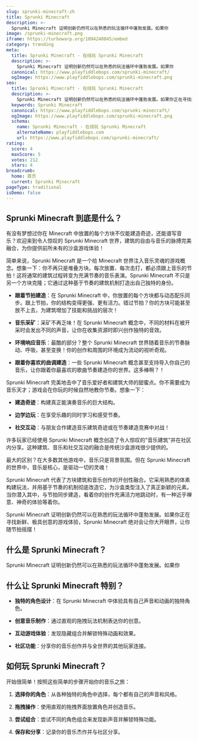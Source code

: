 ```yaml
---
slug: sprunki-minecraft-zh
title: Sprunki Minecraft
description: >-
  Sprunki Minecraft 证明创新仍然可以在熟悉的玩法循环中蓬勃发展。如果你
image: /sprunki-minecraft.png
iframe: https://turbowarp.org/1094240845/embed
category: trending
meta:
  title: Sprunki Minecraft - 在线玩 Sprunki Minecraft
  description: >-
    Sprunki Minecraft 证明创新仍然可以在熟悉的玩法循环中蓬勃发展。如果你
  canonical: https://www.playfiddlebops.com/sprunki-minecraft/
  ogImage: https://www.playfiddlebops.com/sprunki-minecraft.png
seo:
  title: Sprunki Minecraft - 在线玩 Sprunki Minecraft
  description: >-
    Sprunki Minecraft 证明创新仍然可以在熟悉的玩法循环中蓬勃发展。如果你正在寻找新鲜、极具创意的游戏体验，Sprunki Minecraft 绝对会让你大开眼界，让你随节拍摇摆！
  keywords: Sprunki Minecraft
  canonical: https://www.playfiddlebops.com/sprunki-minecraft/
  ogImage: https://www.playfiddlebops.com/sprunki-minecraft.png
  schema:
    name: Sprunki Minecraft - 在线玩 Sprunki Minecraft
    alternateName: playfiddlebops.com
    url: https://www.playfiddlebops.com/sprunki-minecraft/
rating:
  score: 4
  maxScore: 5
  votes: 212
  stars: 4
breadcrumb:
  home: 首页
  current: Sprunki Minecraft
pageType: traditional
isDemo: false
---
```


## Sprunki Minecraft 到底是什么？

有没有梦想过你在 Minecraft 中放置的每个方块不仅能建造奇迹，还能谱写音乐？欢迎来到令人惊叹的 Sprunki Minecraft 世界，建筑的自由与音乐的脉搏完美融合，为你提供前所未有的沙盒游戏体验！

简单来说，Sprunki Minecraft 是一个给 Minecraft 世界注入音乐灵魂的游戏概念。想象一下：你不再只是堆叠方块。每次放置、每次击打，都必须跟上音乐的节拍！这将通常的建筑过程转变为充满节奏的音乐表演。Sprunki Minecraft 不只是另一个方块克隆；它通过这种基于节奏的建筑机制打造出自己独特的身份。

- **跟着节拍建造**：在 Sprunki Minecraft 中，你放置的每个方块都与动态配乐同步。跟上节拍，你的结构变得更强、更有活力。错过节拍？你的方块可能甚至放不上去，为建筑增加了技能和挑战的层次！

- **音乐采矿**：采矿不再乏味！在 Sprunki Minecraft 概念中，不同的材料在被开采时会发出不同的声音，让你在收集资源时即兴创作独特的音效。

- **环境响应音乐**：最酷的部分？整个 Sprunki Minecraft 世界随着音乐的节奏脉动、呼吸，甚至变换！你的创作和周围的环境成为流动的视听奇观。

- **跟着你喜欢的曲调建造**：一些 Sprunki Minecraft 概念甚至支持导入你自己的音乐，让你跟着你最喜欢的歌曲节奏建造你的世界。这多棒啊？！

Sprunki Minecraft 完美地击中了音乐爱好者和建筑大师的甜蜜点。你不需要成为音乐天才；游戏会在你玩的时候自然地教你节奏。想象一下：

- **建造奇迹**：构建真正能演奏音乐的巨大结构。

- **边学边玩**：在享受乐趣的同时学习和感受节奏。

- **社交互动**：与朋友合作建造音乐建筑奇迹或在节奏建造竞赛中对战！

许多玩家已经使用 Sprunki Minecraft 概念创造了令人惊叹的"音乐建筑"并在社区内分享。这种建筑、音乐和社交互动的融合是传统沙盒游戏很少提供的。

最大的区别？在大多数其他游戏中，音乐只是背景氛围。但在 Sprunki Minecraft 的世界中，音乐是核心，是驱动一切的灵魂！

Sprunki Minecraft 代表了方块建筑和音乐创作的开创性融合。它采用熟悉的体素构建玩法，并用基于节奏的机制彻底改造它，为沙盒类型注入了真正新颖的元素。当你潜入其中，与节拍同步建造，看着你的创作充满活力地跳动时，有一种近乎禅意、神奇的体验等着你。

Sprunki Minecraft 证明创新仍然可以在熟悉的玩法循环中蓬勃发展。如果你正在寻找新鲜、极具创意的游戏体验，Sprunki Minecraft 绝对会让你大开眼界，让你随节拍摇摆！

## 什么是 Sprunki Minecraft？

Sprunki Minecraft 证明创新仍然可以在熟悉的玩法循环中蓬勃发展。如果你

## 什么让 Sprunki Minecraft 特别？

- **独特的角色设计**：在 Sprunki Minecraft 中体验具有自己声音和动画的独特角色。

- **创意音乐制作**：通过直观的拖拽玩法机制表达你的创意。

- **互动游戏体验**：发现隐藏组合并解锁特殊动画和效果。

- **社区功能**：分享你的音乐创作并与全世界的其他玩家连接。

## 如何玩 Sprunki Minecraft？

开始很简单！按照这些简单的步骤开始你的音乐之旅：

1. **选择你的角色**：从各种独特的角色中选择，每个都有自己的声音和风格。

1. **拖拽操作**：使用直观的拖拽界面放置角色并创造音乐。

1. **尝试组合**：尝试不同的角色组合来发现新声音并解锁特殊功能。

1. **保存和分享**：记录你的音乐杰作并与社区分享。